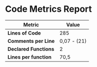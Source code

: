 # Code Metrics Report

| Metric                          | Value       |
|---------------------------------|-------------|
| **Lines of Code**               | 285         |
| **Comments per Line**           | 0,07 - (21) |
| **Declared Functions**          | 2           |
| **Lines per function**          | 70,5        |

